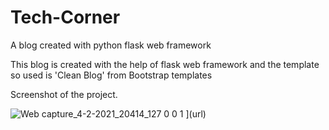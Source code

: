 # Tech-Corner
A blog created with python flask web framework

This blog is created with the help of flask web framework and the template so used is 'Clean Blog' from Bootstrap templates

Screenshot of the project.

![Web capture_4-2-2021_20414_127 0 0 1](https://user-images.githubusercontent.com/73391917/106908089-f8778c80-6724-11eb-975a-aa2a16566cf4.jpeg)
](url)

